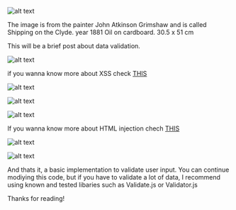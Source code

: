 ![alt text](https://github.com/VirtualSoda369/validate_user_input/blob/main/images/portada_1.jpg?raw=true "Title")

The image is from the painter John Atkinson Grimshaw
and is called Shipping on the Clyde. year 1881 Oil on cardboard. 30.5 x 51 cm



This will be a brief post about data validation.


![alt text](https://github.com/VirtualSoda369/validate_user_input/blob/main/images/imagen_1_post.png?raw=true "1")

if you wanna know more about XSS check [THIS](https://www.softwaretestinghelp.com/cross-site-scripting-xss-attack-test/)



![alt text](https://github.com/VirtualSoda369/validate_user_input/blob/main/images/imagen_2_post.png?raw=true "2")



![alt text](https://github.com/VirtualSoda369/validate_user_input/blob/main/images/imagen_3_post.png?raw=true "3")



![alt text](https://github.com/VirtualSoda369/validate_user_input/blob/main/images/imagen_4_post.png?raw=true "4")


If you wanna know more about HTML injection chech [THIS](https://www.softwaretestinghelp.com/html-injection-tutorial/)



![alt text](https://github.com/VirtualSoda369/validate_user_input/blob/main/images/imagen_5_post.png?raw=true "5")


![alt text](https://github.com/VirtualSoda369/validate_user_input/blob/main/images/imagen_6_post.png?raw=true "6")


And thats it, a basic implementation to validate user input.
You can continue modiying this code, but if you have to validate a lot of data,
I recommend using known and tested libaries such as Validate.js or Validator.js

Thanks for reading!


